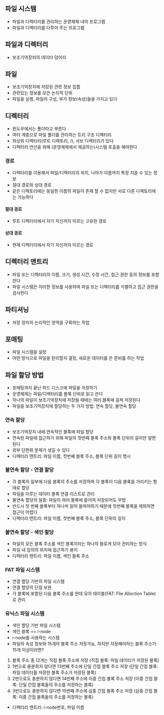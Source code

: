 ## 파일 시스템
- 파일과 디렉터리를 관리하는 운영체제 내의 프로그램
- 파일과 디렉터리를 다루어 주는 프로그램

## 파일과 디렉터리
- 보조기억장피의 데이터 덩어리

## 파일
- 보조기억장치에 저장된 관련 정보 집합
- 관련있는 정보를 모은 논리적 단위
- 파일을 실행, 파일의 구성, 부가 정보(속성)들을 가지고 있다

## 디렉터리
- 윈도우에서는 폴더라고 부른다
- 여러 계층으로 파일 폴더를 관리하는 트리 구조 디렉터리
- 최상위 디렉터리(루트 디렉토리, /), 서브 디렉터리가 있다
- 디렉터리 연산을 위해 (운영체제에서 제공하는)시스템 호출을 해야한다

### 경로
- 디렉터리를 이용해서 파일/디렉터리의 위치, 나아가 이름까지 특정 지을 수 있는 정보
- 절대 경로와 상대 경로
- 같은 디렉토리에는 동일한 이름의 파일이 존재 할 수 없지만 서로 다른 디렉토리에는 가능하다

#### 절대 경로
- 루트 디렉터리에서 자기 자신까지 이르는 고유한 경로

#### 상대 경로
- 현재 디렉터리에서 자기 자신까지 이르는 경로

## 디렉터리 앤트리
- 파일 또는 디렉터리의 이름, 크기, 생성 시간, 수정 시간, 접근 권한 등의 정보를 포함한다
- 파일 시스템은 이러한 정보를 사용하여 파일 또는 디렉터리를 식별하고 접근 권한을 검사한다

## 파티셔닝
- 저장 장치의 논리적인 영역을 구획하는 작업

## 포매팅
- 파일 시스템을 설정
- 어떤 방식으로 파일을 돤리할지 결정, 새로운 데이터를 쓴 준비를 하는 작업

## 파일 할당 방법
- 포매팅까지 끝난 하드 디스크에 파일을 저장하기
- 운영체제는 파일/디렉터리를 블록 단위로 읽고 쓴다
- 하나의 파일이 보조기억장치에 저장될 때에는 여러 블록에 걸쳐 저장된다
- 파일을 보조기억장치에 할당하는 두 가지 방법: 연속 할당, 불연속 할당

### 연속 할당
- 보조기억장치 내에 연속적인 블록에 파일 할당
- 연속된 파일에 접근하기 위해 파일의 첫번째 블록 주소와 블록 단위의 길이만 알면된다
- 외부 단편화 문제가 생길 수 있다
- 디렉터리 앤트리: 파일 이름, 컷번째 블록 주소, 블록 단위 길이 명시

### 불연속 할당 - 연결 할당
- 각 블록의 일부에 다음 블록의 주소를 저장하여 각 블록이 다음 블록을 가리키는 형태로 할당
- 파일을 이루는 데이터 블록 연결 리스트로 관리
- 불연속 할당의 일종: 파일이 여러 블록에 흩어져 저장되어도 무방
- 반드시 첫 번째 블록부터 하나씩 읽어 들여야하기 때문에 첫번째 블록을 제외하면 접근이 어렵다
- 디렉터리 앤트리: 파일 이름, 첫번째 블록 주소, 블록 단위의 길이

### 불연속 할당 - 색인 할당
- 파일의 모든 블록 주소를 색인 블록이라는 하나의 블로게 모아 관리하는 방식
- 파일 내 임의의 위치에 접근하기 용이
- 디렉터리 앤트리: 파일 이름, 색인 블록 주소

### FAT 파일 시스템
- 연결 할당 기반의 파일 시스템
- 연결 할당의 단점 보완
- 각 블록에 포함된 다음 블록 주소를 한데 모아 테이블(FAT: Flie Alloction Table)로 관리

### 유닉스 파일 시스템
- 색인 할당 기반 파일 시스템
- 색인 블록 == i-node
- i-node를 사용하는 시스템
- 파일의 속성 정보와 15개의 블록 주소 저장가능, 하지만 저장해야하는 블록 주소가 15개 이상이라면?
 1. 블록 주소 중 12개는 직접 블록 주소에 저장 (직접 블록: 파일 데이터가 저장된 블록)
 2. 1번으로 충분하지 않다면 13번째 주소에 단일 간접 블록 주소 저장 (단일 간접 블록: 파일 데이터를 저장한 블록 주소가 저장된 블록)
 3. 2번으로도 충분하지 않다면 14번째 주소에 이중 간접 블록 주소 저장 (이중 간접 블록: 단일 간접 블록들의 주소를 저장하는 블록)
 4. 3번으로도 충분하지 않다면 15번째 주소에 삼중 간접 블록 주소 저장 (삼중 간접 블록: 이중 간접 블록들의 주소를 저장하는 블록)
- 디렉터리 앤트리: i-node번호, 파일 이름






















